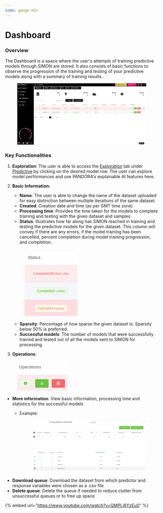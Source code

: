 ```yaml
---
icon: gauge-min
---
```


# Dashboard

### Overview

The Dashboard is a space where the user's attempts of training predictive models through SIMON are stored. It also consists of basic functions to observe the progression of the training and testing of your predictive models along with a summary of training results.&#x20;

<figure><img src="../.gitbook/assets/PANDORA Dashboard.png" alt=""><figcaption></figcaption></figure>

### Key Functionalities

1. **Exploration**: The user is able to access the [Exploration](../data-analysis/predictive/exploration/) tab under [Predictive](../data-analysis/predictive/) by clicking on the desired model row. The user can explore model performances and use PANDORA's explainable AI features here.&#x20;
2.  **Basic Information:**&#x20;

    * **Name**: The user is able to change the name of the dataset uploaded for easy distinction between multiple iterations of the same dataset.&#x20;
    * **Created**: Creation date and time (as per GMT time zone)
    * **Processing time**: Provides the time taken for the models to complete training and testing with the given dataset and samples
    * **Status**: Illustrates how far along has SIMON reached in training and testing the predictive models for the given dataset. This column will convey if there are any errors, if the model training has been cancelled, percent completion during model training progression, and completion.&#x20;

    <figure><img src="../.gitbook/assets/image (1).png" alt=""><figcaption></figcaption></figure>

    * **Sparsity**: Percentage of how sparse the given dataset is. Sparsity below 50% is preferred.
    * **Successful models**: The number of models that were successfully trained and tested out of all the models sent to SIMON for processing.&#x20;
3. **Operations**:

<figure><img src="../.gitbook/assets/image (1) (1).png" alt=""><figcaption></figcaption></figure>

* **More information**: View basic information, processing time and statistics for the successful models&#x20;
  *   Example:

      <figure><img src="../.gitbook/assets/image (3).png" alt=""><figcaption></figcaption></figure>
* **Download queue**: Download the dataset from which predictor and response variables were chosen as a .csv file
* **Delete queue**: Delete the queue if needed to reduce clutter from unsuccessful queues or to free up space

{% embed url="https://www.youtube.com/watch?v=QMPLj6YzEu0" %}
